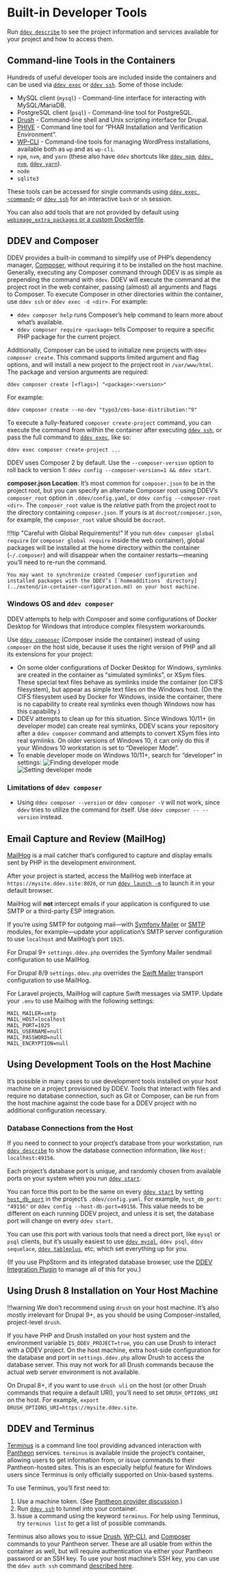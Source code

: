 # Built-in Developer Tools

Run [`ddev describe`](../basics/commands.md#describe) to see the project information and services available for your project and how to access them.

## Command-line Tools in the Containers

Hundreds of useful developer tools are included inside the containers and can be used via [`ddev exec`](../basics/commands.md#exec) or [`ddev ssh`](../basics/commands.md#ssh). Some of those include:

* MySQL client (`mysql`) - Command-line interface for interacting with MySQL/MariaDB.
* PostgreSQL client (`psql`) - Command-line tool for PostgreSQL.
* [Drush](http://www.drush.org) - Command-line shell and Unix scripting interface for Drupal.
* [PHIVE](https://phar.io/) - Command line tool for “PHAR Installation and Verification Environment”.
* [WP-CLI](http://wp-cli.org/) - Command-line tools for managing WordPress installations, available both as `wp` and as `wp-cli`.
* `npm`, `nvm`, and `yarn` (these also have `ddev` shortcuts like [`ddev npm`](../basics/commands.md#npm), [`ddev nvm`](../basics/commands.md#nvm), [`ddev yarn`](../basics/commands.md#yarn)).
* `node`
* `sqlite3`

These tools can be accessed for single commands using [`ddev exec <command>`](cli-usage.md#executing-commands-in-containers) or [`ddev ssh`](cli-usage.md#ssh-into-containers) for an interactive `bash` or `sh` session.

You can also add tools that are not provided by default using [`webimage_extra_packages` or a custom Dockerfile](../extend/customizing-images.md).

## DDEV and Composer

DDEV provides a built-in command to simplify use of PHP’s dependency manager, [Composer](https://getcomposer.org/), without requiring it to be installed on the host machine. Generally, executing any Composer command through DDEV is as simple as prepending the command with `ddev`. DDEV will execute the command at the project root in the web container, passing (almost) all arguments and flags to Composer. To execute Composer in other directories within the container, use `ddev ssh` or `ddev exec -d <dir>`. For example:

* `ddev composer help` runs Composer’s help command to learn more about what’s available.
* `ddev composer require <package>` tells Composer to require a specific PHP package for the current project.

Additionally, Composer can be used to initialize new projects with `ddev composer create`. This command supports limited argument and flag options, and will install a new project to the project root in `/var/www/html`. The package and version arguments are required:

`ddev composer create [<flags>] "<package>:<version>"`

For example:

`ddev composer create --no-dev "typo3/cms-base-distribution:^9"`

To execute a fully-featured `composer create-project` command, you can execute the command from within the container after executing [`ddev ssh`](../basics/commands.md#ssh), or pass the full command to [`ddev exec`](../basics/commands.md#exec), like so:

`ddev exec composer create-project ...`

DDEV uses Composer 2 by default. Use the `--composer-version` option to roll back to version 1: `ddev config --composer-version=1 && ddev start`.

**composer.json Location**: It’s most common for `composer.json` to be in the project root, but you can specify an alternate Composer root using DDEV’s `composer_root` option in `.ddev/config.yaml`, or `ddev config --composer-root <dir>`. The `composer_root` value is the *relative* path from the project root to the directory containing `composer.json`. If yours is at `docroot/composer.json`, for example, the `composer_root` value should be `docroot`.

!!!tip "Careful with Global Requirements!"
    If you run `ddev composer global require` (or `composer global require` inside the web container), global packages will be installed at the home directory within the container (`~/.composer`) and will disappear when the container restarts—meaning you’ll need to re-run the command.

    You may want to synchronize created Composer configuration and installed packages with the DDEV’s [`homeadditions` directory](../extend/in-container-configuration.md) on your host machine.

<a name="windows-os-and-ddev-composer"></a>

### Windows OS and `ddev composer`

DDEV attempts to help with Composer and some configurations of Docker Desktop for Windows that introduce complex filesystem workarounds.

Use [`ddev composer`](../basics/commands.md#composer) (Composer inside the container) instead of using `composer` on the host side, because it uses the right version of PHP and all its extensions for your project:

* On some older configurations of Docker Desktop for Windows, symlinks are created in the container as “simulated symlinks”, or XSym files. These special text files behave as symlinks inside the container (on CIFS filesystem), but appear as simple text files on the Windows host. (On the CIFS filesystem used by Docker for Windows, inside the container, there is no capability to create real symlinks even though Windows now has this capability.)
* DDEV attempts to clean up for this situation. Since Windows 10/11+ (in developer mode) can create real symlinks, DDEV scans your repository after a `ddev composer` command and attempts to convert XSym files into real symlinks. On older versions of Windows 10, it can only do this if your Windows 10 workstation is set to “Developer Mode”.
* To enable developer mode on Windows 10/11+, search for “developer” in settings:
    ![Finding developer mode](../../images/developer-mode-1.png)  
    ![Setting developer mode](../../images/developer-mode-2.png)

### Limitations of `ddev composer`

* Using `ddev composer --version` or `ddev composer -V` will not work, since `ddev` tries to utilize the command for itself. Use `ddev composer -- --version` instead.

## Email Capture and Review (MailHog)

[MailHog](https://github.com/MailHog/MailHog) is a mail catcher that’s configured to capture and display emails sent by PHP in the development environment.

After your project is started, access the MailHog web interface at `https://mysite.ddev.site:8026`, or run [`ddev launch -m`](../basics/commands.md#launch) to launch it in your default browser.

MailHog will **not** intercept emails if your application is configured to use SMTP or a third-party ESP integration.

If you’re using SMTP for outgoing mail—with [Symfony Mailer](https://www.drupal.org/project/symfony_mailer) or [SMTP](https://www.drupal.org/project/smtp) modules, for example—update your application’s SMTP server configuration to use `localhost` and MailHog’s port `1025`.

For Drupal 9+ `settings.ddev.php` overrides the Symfony Mailer sendmail configuration to use MailHog.

For Drupal 8/9 `settings.ddev.php` overrides the [Swift Mailer](https://www.drupal.org/project/swiftmailer) transport configuration to use MailHog.

For Laravel projects, MailHog will capture Swift messages via SMTP. Update your `.env` to use Mailhog with the following settings:

```env
MAIL_MAILER=smtp
MAIL_HOST=localhost
MAIL_PORT=1025
MAIL_USERNAME=null
MAIL_PASSWORD=null
MAIL_ENCRYPTION=null
```

## Using Development Tools on the Host Machine

It’s possible in many cases to use development tools installed on your host machine on a project provisioned by DDEV. Tools that interact with files and require no database connection, such as Git or Composer, can be run from the host machine against the code base for a DDEV project with no additional configuration necessary.

### Database Connections from the Host

If you need to connect to your project’s database from your workstation, run [`ddev describe`](../basics/commands.md#describe) to show the database connection information, like `Host: localhost:49156`.

Each project’s database port is unique, and randomly chosen from available ports on your system when you run [`ddev start`](../basics/commands.md#start).

You can force this port to be the same on every [`ddev start`](../basics/commands.md#start) by setting [`host_db_port`](../configuration/config_yaml.md#host_db_port) in the project’s `.ddev/config.yaml`. For example, `host_db_port: "49156"` or `ddev config --host-db-port=49156`. This value needs to be different on each running DDEV project, and unless it is set, the database port will change on every `ddev start`.

You can use this port with various tools that need a direct port, like `mysql` or `psql` clients, but it’s usually easiest to use [`ddev mysql`](../basics/commands.md#mysql), `ddev psql`, `ddev sequelace`, [`ddev tableplus`](../basics/commands.md#tableplus), etc, which set everything up for you.

(If you use PhpStorm and its integrated database browser, use the [DDEV Integration Plugin](https://plugins.jetbrains.com/plugin/18813-ddev-integration) to manage all of this for you.)

## Using Drush 8 Installation on Your Host Machine

!!!warning
    We don’t recommend using `drush` on your host machine. It’s also mostly irrelevant for Drupal 9+, as you should be using Composer-installed, project-level `drush`.

If you have PHP and Drush installed on your host system and the environment variable `IS_DDEV_PROJECT=true`, you can use Drush to interact with a DDEV project. On the host machine, extra host-side configuration for the database and port in `settings.ddev.php` allow Drush to access the database server. This may not work for all Drush commands because the actual web server environment is not available.

On Drupal 8+, if you want to use `drush uli` on the host (or other Drush commands that require a default URI), you’ll need to set `DRUSH_OPTIONS_URI` on the host. For example, `export DRUSH_OPTIONS_URI=https://mysite.ddev.site`.

## DDEV and Terminus

[Terminus](https://pantheon.io/docs/guides/terminus) is a command line tool providing advanced interaction with [Pantheon](https://pantheon.io/) services. `terminus` is available inside the project’s container, allowing users to get information from, or issue commands to their Pantheon-hosted sites. This is an especially helpful feature for Windows users since Terminus is only officially supported on Unix-based systems.

To use Terminus, you’ll first need to:

1. Use a machine token. (See [Pantheon provider discussion](../providers/pantheon.md).)
2. Run [`ddev ssh`](../basics/commands.md#ssh) to tunnel into your container.
3. Issue a command using the keyword `terminus`. For help using Terminus, try `terminus list` to get a list of possible commands.

Terminus also allows you to issue [Drush](https://www.drush.org/), [WP-CLI](https://wp-cli.org/), and [Composer](https://getcomposer.org/) commands to your Pantheon server. These are all usable from within the container as well, but will require authentication via either your Pantheon password or an SSH key. To use your host machine’s SSH key, you can use the `ddev auth ssh` command [described here](cli-usage.md#ssh-into-containers).
